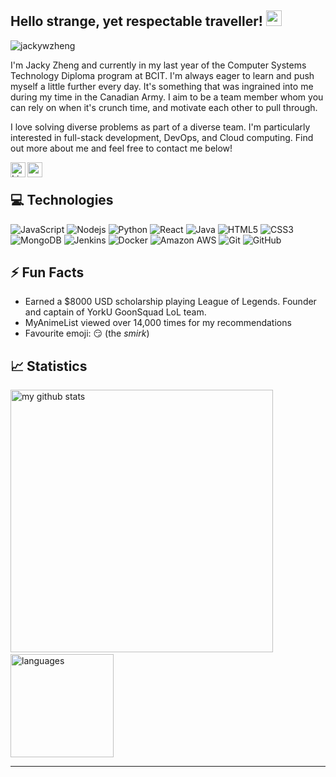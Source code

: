 ## Hello strange, yet respectable traveller! <img src="https://media.giphy.com/media/hvRJCLFzcasrR4ia7z/giphy.gif" width="25px">
<!--profile views-->
<img src="https://komarev.com/ghpvc/?username=jackywzheng" alt="jackywzheng" />

I'm Jacky Zheng and currently in my last year of the Computer Systems Technology Diploma program at BCIT. I'm always eager to learn and push myself a little further every day. It's something that was ingrained into me during my time in the Canadian Army. I aim to be a team member whom you can rely on when it's crunch time, and motivate each other to pull through.

I love solving diverse problems as part of a diverse team. I'm particularly interested in full-stack development, DevOps, and Cloud computing. Find out more about me and feel free to contact me below!

[<img align="left" alt="LinkedIn" width="24px" src="https://cdn.jsdelivr.net/npm/simple-icons@v3/icons/linkedin.svg" />][linkedin]
[<img align="left" alt="gmail" width="24px" src="https://cdn.jsdelivr.net/npm/simple-icons@v3/icons/gmail.svg" />][gmail]
<br>

## 💻 Technologies

![JavaScript](https://img.shields.io/badge/-JavaScript-black?style=flat-square&logo=javascript)
![Nodejs](https://img.shields.io/badge/-Nodejs-black?style=flat-square&logo=Node.js)
![Python](https://img.shields.io/badge/-Python-black?style=flat-square&logo=Python)
![React](https://img.shields.io/badge/-React-black?style=flat-square&logo=react)
![Java](https://img.shields.io/badge/-Java-E34A86?style=flat-square&logo=java)
![HTML5](https://img.shields.io/badge/-HTML5-E34F26?style=flat-square&logo=html5&logoColor=white)
![CSS3](https://img.shields.io/badge/-CSS3-1572B6?style=flat-square&logo=css3)
![MongoDB](https://img.shields.io/badge/-MongoDB-black?style=flat-square&logo=mongodb)
![Jenkins](https://img.shields.io/badge/-Jenkins-feebb3?style=flat-square&logo=jenkins)
![Docker](https://img.shields.io/badge/-Docker-black?style=flat-square&logo=docker)
![Amazon AWS](https://img.shields.io/badge/Amazon%20AWS-232F3E?style=flat-square&logo=amazon-aws)
![Git](https://img.shields.io/badge/-Git-black?style=flat-square&logo=git)
![GitHub](https://img.shields.io/badge/-GitHub-181717?style=flat-square&logo=github)

## ⚡ Fun Facts
  
   - Earned a $8000 USD scholarship playing League of Legends. Founder and captain of YorkU GoonSquad LoL team.
   - MyAnimeList viewed over 14,000 times for my recommendations
   - Favourite emoji: :smirk: (the *smirk*)
   
## 📈 Statistics
<!-- GitHub stats -->
<p align="left">
<img src="https://github-readme-stats.jackywzheng.vercel.app/api?username=jackywzheng&show_icons=true&theme=buefy" alt="my github stats" width="420"/>&nbsp;<img src="https://github-readme-stats.jackywzheng.vercel.app/api/top-langs/?username=jackywzheng&layout=compact&theme=buefy" alt="languages" height="165">
</p>

---

[linkedin]: https://www.linkedin.com/in/jackywzheng/
[gmail]: mailto:jackywzheng@gmail.com


<!--Shoutout to those who work on GitHub profile and make it look FABULOUS -->
